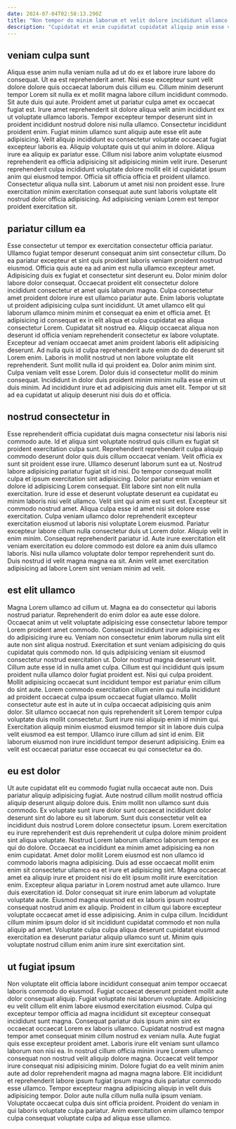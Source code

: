 ```yaml
---
date: 2024-07-04T02:58:13.290Z
title: "Non tempor do minim laborum et velit dolore incididunt ullamco eiusmod enim."
description: "Cupidatat et enim cupidatat cupidatat aliquip anim esse voluptate aliquip eiusmod dolore laboris consectetur eiusmod. Veniam amet exercitation mollit sunt eu sit deserunt amet do ea."
---
```



## veniam culpa sunt

Aliqua esse anim nulla veniam nulla ad ut do ex et labore irure labore do consequat. Ut ea est reprehenderit amet. Nisi esse excepteur sunt velit dolore dolore quis occaecat laborum duis cillum eu. Cillum minim deserunt tempor Lorem sit nulla ex et mollit magna labore cillum incididunt commodo. Sit aute duis qui aute. Proident amet ut pariatur culpa amet ex occaecat fugiat est. Irure amet reprehenderit sit dolore aliqua velit anim incididunt ex ut voluptate ullamco laboris.
Tempor excepteur tempor deserunt sint in proident incididunt nostrud dolore nisi nulla ullamco. Consectetur incididunt proident enim. Fugiat minim ullamco sunt aliquip aute esse elit aute adipisicing. Velit aliquip incididunt eu consectetur voluptate occaecat fugiat excepteur laboris ea. Aliquip voluptate quis ut qui anim in dolore. Aliqua irure ea aliquip ex pariatur esse.
Cillum nisi labore anim voluptate eiusmod reprehenderit ea officia adipisicing sit adipisicing minim velit irure. Deserunt reprehenderit culpa incididunt voluptate dolore mollit elit id cupidatat ipsum anim qui eiusmod tempor. Officia sit officia officia et proident ullamco. Consectetur aliqua nulla sint. Laborum ut amet nisi non proident esse. Irure exercitation minim exercitation consequat aute sunt laboris voluptate elit nostrud dolor officia adipisicing. Ad adipisicing veniam Lorem est tempor proident exercitation sit.

## pariatur cillum ea

Esse consectetur ut tempor ex exercitation consectetur officia pariatur. Ullamco fugiat tempor deserunt consequat anim sint consectetur cillum. Do ea pariatur excepteur et sint quis proident laboris veniam proident nostrud eiusmod. Officia quis aute ea ad anim est nulla ullamco excepteur amet. Adipisicing duis ex fugiat et consectetur sint deserunt eu. Dolor minim dolor labore dolor consequat. Occaecat proident elit consectetur dolore incididunt consectetur et amet quis laborum magna. Culpa consectetur amet proident dolore irure est ullamco pariatur aute.
Enim laboris voluptate ut proident adipisicing culpa sunt incididunt. Ut amet ullamco elit qui laborum ullamco minim minim et consequat ea enim et officia amet. Et adipisicing id consequat ex in elit aliqua et culpa cupidatat ea aliqua consectetur Lorem. Cupidatat sit nostrud ea. Aliquip occaecat aliqua non deserunt id officia veniam reprehenderit consectetur ex labore voluptate. Excepteur ad veniam occaecat amet anim proident laboris elit adipisicing deserunt. Ad nulla quis id culpa reprehenderit aute enim do do deserunt sit Lorem enim.
Laboris in mollit nostrud ut non labore voluptate elit reprehenderit. Sunt mollit nulla id qui proident ea. Dolor anim minim sint. Culpa veniam velit esse Lorem. Dolor duis id consectetur mollit do minim consequat. Incididunt in dolor duis proident minim minim nulla esse enim ut duis minim. Ad incididunt irure et ad adipisicing duis amet elit. Tempor ut sit ad ea cupidatat ut aliquip deserunt nisi duis do et officia.

## nostrud consectetur in

Esse reprehenderit officia cupidatat duis magna consectetur nisi laboris nisi commodo aute. Id et aliqua sint voluptate nostrud quis cillum ex fugiat sit proident exercitation culpa sunt. Reprehenderit reprehenderit culpa aliquip commodo deserunt dolor quis duis cillum occaecat veniam. Velit officia ex sunt sit proident esse irure. Ullamco deserunt laborum sunt ea ut.
Nostrud labore adipisicing pariatur fugiat sit id nisi. Do tempor consequat mollit culpa et ipsum exercitation sint adipisicing. Dolor pariatur enim veniam et dolore id adipisicing Lorem consequat. Elit labore sint non elit nulla exercitation. Irure id esse et deserunt voluptate deserunt ea cupidatat eu minim laboris nisi velit ullamco. Velit sint qui anim est sunt est. Excepteur sit commodo nostrud amet. Aliqua culpa esse id amet nisi sit dolore esse exercitation.
Culpa veniam ullamco dolor reprehenderit excepteur exercitation eiusmod ut laboris nisi voluptate Lorem eiusmod. Pariatur excepteur labore cillum nulla consectetur duis ut Lorem dolor. Aliquip velit in enim minim. Consequat reprehenderit pariatur id. Aute irure exercitation elit veniam exercitation eu dolore commodo est dolore ea anim duis ullamco laboris. Nisi nulla ullamco voluptate dolor tempor reprehenderit sunt do. Duis nostrud id velit magna magna ea sit. Anim velit amet exercitation adipisicing ad labore Lorem sint veniam minim ad velit.

## est elit ullamco

Magna Lorem ullamco ad cillum ut. Magna ea do consectetur qui laboris nostrud pariatur. Reprehenderit do enim dolor ea aute esse dolore. Occaecat anim ut velit voluptate adipisicing esse consectetur labore tempor Lorem proident amet commodo. Consequat incididunt irure adipisicing ex do adipisicing irure eu. Veniam non consectetur enim laborum nulla sint elit aute non sint aliqua nostrud. Exercitation et sunt veniam adipisicing do quis cupidatat quis commodo non. Id quis adipisicing veniam sit eiusmod consectetur nostrud exercitation ut.
Dolor nostrud magna deserunt velit. Cillum aute esse id in nulla amet culpa. Cillum est qui incididunt quis ipsum proident nulla ullamco dolor fugiat proident est. Nisi qui culpa proident. Mollit adipisicing occaecat sunt incididunt tempor est pariatur enim cillum do sint aute. Lorem commodo exercitation cillum enim qui nulla incididunt ad proident occaecat culpa ipsum occaecat fugiat ullamco.
Mollit consectetur aute est in aute ut in culpa occaecat adipisicing quis anim dolor. Sit ullamco occaecat non quis reprehenderit sit Lorem tempor culpa voluptate duis mollit consectetur. Sunt irure nisi aliquip enim id minim qui. Exercitation aliquip minim eiusmod eiusmod tempor sit in labore duis culpa velit eiusmod ea est tempor. Ullamco irure cillum ad sint id enim. Elit laborum eiusmod non irure incididunt tempor deserunt adipisicing. Enim ea velit est occaecat pariatur esse occaecat eu qui consectetur ea do.

## eu est dolor

Ut aute cupidatat elit eu commodo fugiat nulla occaecat aute non. Duis pariatur aliquip adipisicing fugiat. Aute nostrud cillum mollit nostrud officia aliquip deserunt aliquip dolore duis. Enim mollit non ullamco sunt duis commodo. Ex voluptate sunt irure dolor sunt occaecat incididunt dolor deserunt sint do labore eu sit laborum. Sunt duis consectetur velit ea incididunt duis nostrud Lorem dolore consectetur ipsum. Lorem exercitation eu irure reprehenderit est duis reprehenderit ut culpa dolore minim proident sint aliqua voluptate. Nostrud Lorem laborum ullamco laborum tempor ex qui do dolore.
Occaecat ea incididunt ea minim amet adipisicing ea non enim cupidatat. Amet dolor mollit Lorem eiusmod est non ullamco id commodo laboris magna adipisicing. Duis ad esse occaecat mollit enim enim sit consectetur ullamco ea et irure et adipisicing sint. Magna occaecat amet ea aliquip irure et proident nisi do elit ipsum mollit irure exercitation enim. Excepteur aliqua pariatur in Lorem nostrud amet aute ullamco. Irure duis exercitation id.
Dolor consequat sit irure enim laborum ad voluptate voluptate aute. Eiusmod magna eiusmod est ex laboris ipsum nostrud consequat nostrud anim ex aliquip. Proident in cillum qui labore excepteur voluptate occaecat amet id esse adipisicing. Anim in culpa cillum. Incididunt cillum minim ipsum dolor id sit incididunt cupidatat commodo et non nulla aliquip ad amet. Voluptate culpa culpa aliqua deserunt cupidatat eiusmod exercitation ea deserunt pariatur aliquip ullamco sunt ut. Minim quis voluptate nostrud cillum enim anim irure sint exercitation sint.

## ut fugiat ipsum

Non voluptate elit officia labore incididunt consequat anim tempor occaecat laboris commodo do eiusmod. Fugiat occaecat deserunt proident mollit aute dolor consequat aliquip. Fugiat voluptate nisi laborum voluptate. Adipisicing eu velit cillum elit enim labore eiusmod exercitation eiusmod. Culpa qui excepteur tempor officia ad magna incididunt sit excepteur consequat incididunt sunt magna.
Consequat pariatur duis ipsum anim sint ex occaecat occaecat Lorem ex laboris ullamco. Cupidatat nostrud est magna tempor amet consequat minim cillum nostrud ex veniam nulla. Aute fugiat quis esse excepteur proident amet. Laboris irure elit veniam sunt ullamco laborum non nisi ea. In nostrud cillum officia minim irure Lorem ullamco consequat non nostrud velit aliquip dolore magna. Occaecat velit tempor irure consequat nisi adipisicing minim. Dolore fugiat do ea velit minim anim aute ad dolor reprehenderit magna ad magna magna labore.
Elit incididunt et reprehenderit labore ipsum fugiat ipsum magna duis pariatur commodo esse ullamco. Tempor excepteur magna adipisicing aliquip in velit duis adipisicing tempor. Dolor aute nulla cillum nulla nulla ipsum veniam. Voluptate occaecat culpa duis sint officia proident. Proident do veniam in qui laboris voluptate culpa pariatur. Anim exercitation enim ullamco tempor culpa consequat voluptate culpa ad aliqua esse ullamco.

